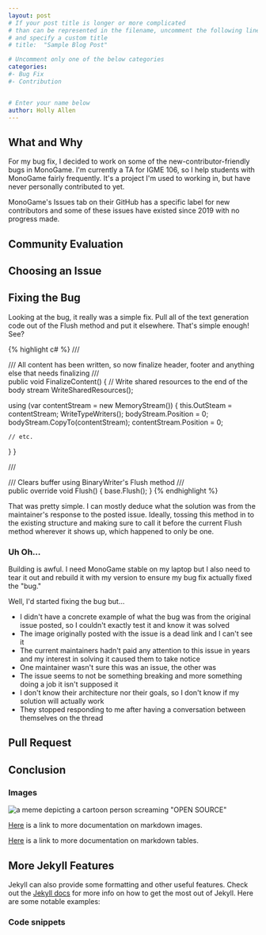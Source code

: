 ```yaml
---
layout: post
# If your post title is longer or more complicated
# than can be represented in the filename, uncomment the following line
# and specify a custom title
# title:  "Sample Blog Post"

# Uncomment only one of the below categories
categories: 
#- Bug Fix
#- Contribution


# Enter your name below
author: Holly Allen
---
```

## What and Why
For my bug fix, I decided to work on some of the new-contributor-friendly bugs in MonoGame. I'm currently a TA for IGME 106, so I help students with MonoGame fairly frequently. It's a project I'm used to working in, but have never personally contributed to yet. 

MonoGame's Issues tab on their GitHub has a specific label for new contributors and some of these issues have existed since 2019 with no progress made.

## Community Evaluation

## Choosing an Issue

## Fixing the Bug
Looking at the bug, it really was a simple fix. Pull all of the text generation code out of the Flush method and put it elsewhere. That's simple enough! See?

{% highlight c# %}
/// <summary>
/// All content has been written, so now finalize header, footer and anything else that needs finalizing
/// </summary>
public void FinalizeContent()
{
  // Write shared resources to the end of the body stream
  WriteSharedResources();

  using (var contentStream = new MemoryStream())
  {
    this.OutSteam = contentStream;
    WriteTypeWriters();
    bodyStream.Position = 0;
    bodyStream.CopyTo(contentStream);
    contentStream.Position = 0;

    // etc.
  }
}

/// <summary>
/// Clears buffer using BinaryWriter's Flush method
/// </summary>
public override void Flush()
{
  base.Flush();
}
{% endhighlight %}

That was pretty simple. I can mostly deduce what the solution was from the maintainer's response to the posted issue. Ideally, tossing this method in to the existing structure and making sure to call it before the current Flush method wherever it shows up, which happened to only be one.

### Uh Oh...
Building is awful. I need MonoGame stable on my laptop but I also need to tear it out and rebuild it with my version to ensure my bug fix actually fixed the "bug."

Well, I'd started fixing the bug but...
- I didn't have a concrete example of what the bug was from the original issue posted, so I couldn't exactly test it and know it was solved
- The image originally posted with the issue is a dead link and I can't see it
- The current maintainers hadn't paid any attention to this issue in years and my interest in solving it caused them to take notice
- One maintainer wasn't sure this was an issue, the other was
- The issue seems to not be something breaking and more something doing a job it isn't supposed it
- I don't know their architecture nor their goals, so I don't know if my solution will actually work
- They stopped responding to me after having a conversation between themselves on the thread

## Pull Request

## Conclusion

### Images

![a meme depicting a cartoon person screaming "OPEN SOURCE"](https://ankitrokdeonsns.github.io/assets/img/open_source.jpeg)


[Here](https://www.markdownguide.org/basic-syntax/#images-1) is a link to more documentation on markdown images.

[Here](https://www.markdownguide.org/extended-syntax/#tables) is a link to more documentation on markdown tables.

## More Jekyll Features
Jekyll can also provide some formatting and other useful features. Check out the [Jekyll docs][jekyll-docs] for more info on how to get the most out of Jekyll. Here are some notable examples:


### Code snippets




[jekyll-docs]: https://jekyllrb.com/docs/home
